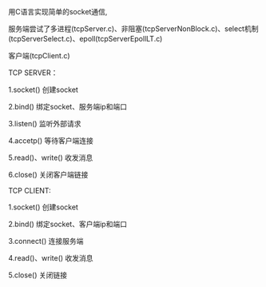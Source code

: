 用C语言实现简单的socket通信,

服务端尝试了多进程(tcpServer.c)、非阻塞(tcpServerNonBlock.c)、select机制(tcpServerSelect.c)、epoll(tcpServerEpollLT.c)

客户端(tcpClient.c)

TCP SERVER：

1.socket() 创建socket

2.bind()   绑定socket、服务端ip和端口

3.listen() 监听外部请求

4.accetp() 等待客户端连接

5.read()、write() 收发消息

6.close()   关闭客户端链接

TCP CLIENT:

1.socket()  创建socket

2.bind()    绑定socket、客户端ip和端口

3.connect() 连接服务端

4.read()、write()   收发消息

5.close()   关闭链接

